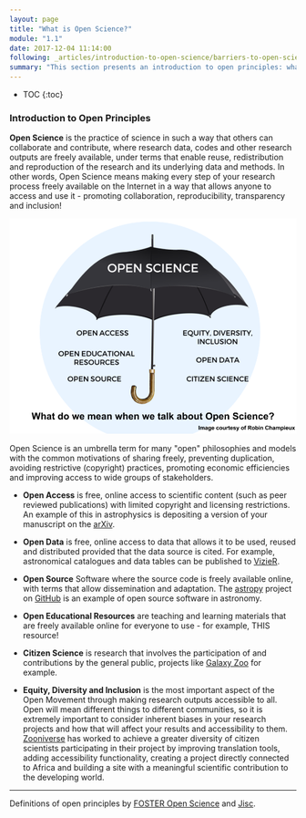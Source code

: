 ```yaml
---
layout: page
title: "What is Open Science?"
module: "1.1"
date: 2017-12-04 11:14:00
following: _articles/introduction-to-open-science/barriers-to-open-science.md
summary: "This section presents an introduction to open principles: what is open access, open data, open source - open science?"
---
```


* TOC
{:toc}


### Introduction to Open Principles

**Open Science** is the practice of science in such a way that others can collaborate and contribute, where research data, codes and other research outputs are freely available, under terms that enable reuse, redistribution and reproduction of the research and its underlying data and methods. In other words, Open Science means making every step of your research process freely available on the Internet in a way that allows anyone to access and use it - promoting collaboration, reproducibility, transparency and inclusion!

![](https://github.com/rainsworth/ROSA/blob/gh-pages/img/openscienceumbrella.png?raw=true)

Open Science is an umbrella term for many "open" philosophies and models with the common motivations of sharing freely, preventing duplication, avoiding restrictive (copyright) practices, promoting economic efficiencies and improving access to wide groups of stakeholders.

* **Open Access** is free, online access to scientific content (such as peer reviewed publications) with limited copyright and licensing restrictions. An example of this in astrophysics is depositing a version of your manuscript on the [arXiv](https://arxiv.org/).

* **Open Data** is free, online access to data that allows it to be used, reused and distributed provided that the data source is cited. For example, astronomical catalogues and data tables can be published to [VizieR](http://vizier.u-strasbg.fr/).

* **Open Source** Software where the source code is freely available online, with terms that allow dissemination and adaptation. The [astropy](https://github.com/astropy) project on [GitHub](https://github.com/) is an example of open source software in astronomy.

* **Open Educational Resources** are teaching and learning materials that are freely available online for everyone to use - for example, THIS resource!

* **Citizen Science** is research that involves the participation of and contributions by the general public, projects like [Galaxy Zoo](https://www.galaxyzoo.org/) for example.

* **Equity, Diversity and Inclusion** is the most important aspect of the Open Movement  through making research outputs accessible to all. Open will mean different things to different communities, so it is extremely important to consider inherent biases in your research projects and how that will affect your results and accessibility to them.  [Zooniverse](http://www.astro4dev.org/blog/2015/12/18/update-12/) has worked to achieve a greater diversity of citizen scientists participating in their project by improving translation tools, adding accessibility functionality, creating a project directly connected to Africa and building a site with a meaningful scientific contribution to the developing world.

---

Definitions of open principles by [FOSTER Open Science](https://www.fosteropenscience.eu) and [Jisc](https://www.jisc.ac.uk/).
